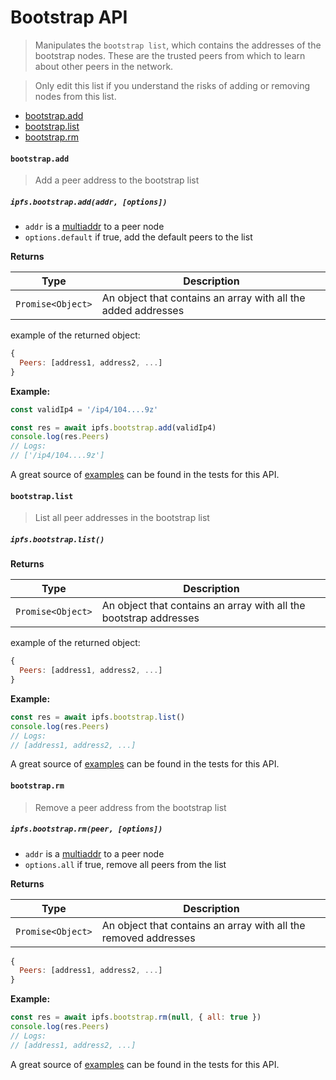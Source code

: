 # Bootstrap API

> Manipulates the `bootstrap list`, which contains
  the addresses of the bootstrap nodes. These are the trusted peers from
  which to learn about other peers in the network.

> Only edit this list if you understand the risks of adding or removing nodes from this list.

* [bootstrap.add](#bootstrapadd)
* [bootstrap.list](#bootstraplist)
* [bootstrap.rm](#bootstraprm)

#### `bootstrap.add`

> Add a peer address to the bootstrap list

##### `ipfs.bootstrap.add(addr, [options])`

- `addr` is a [multiaddr](https://github.com/multiformats/js-multiaddr) to a peer node
- `options.default` if true, add the default peers to the list

**Returns**

| Type | Description |
| -------- | -------- |
| `Promise<Object>` | An object that contains an array with all the added addresses |

example of the returned object:

```JavaScript
{
  Peers: [address1, address2, ...]
}
```

**Example:**

```JavaScript
const validIp4 = '/ip4/104....9z'

const res = await ipfs.bootstrap.add(validIp4)
console.log(res.Peers)
// Logs:
// ['/ip4/104....9z']
```

A great source of [examples][] can be found in the tests for this API.

#### `bootstrap.list`

> List all peer addresses in the bootstrap list

##### `ipfs.bootstrap.list()`

**Returns**

| Type | Description |
| -------- | -------- |
| `Promise<Object>` | An object that contains an array with all the bootstrap addresses |

example of the returned object:

```JavaScript
{
  Peers: [address1, address2, ...]
}
```

**Example:**

```JavaScript
const res = await ipfs.bootstrap.list()
console.log(res.Peers)
// Logs:
// [address1, address2, ...]
```

A great source of [examples][] can be found in the tests for this API.

#### `bootstrap.rm`

> Remove a peer address from the bootstrap list

##### `ipfs.bootstrap.rm(peer, [options])`

- `addr` is a [multiaddr](https://github.com/multiformats/js-multiaddr) to a peer node
- `options.all` if true, remove all peers from the list

**Returns**

| Type | Description |
| -------- | -------- |
| `Promise<Object>` | An object that contains an array with all the removed addresses |

```JavaScript
{
  Peers: [address1, address2, ...]
}
```

**Example:**

```JavaScript
const res = await ipfs.bootstrap.rm(null, { all: true })
console.log(res.Peers)
// Logs:
// [address1, address2, ...]
```

A great source of [examples][] can be found in the tests for this API.

[examples]: https://github.com/ipfs/interface-ipfs-core/blob/master/src/bootstrap
